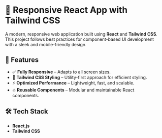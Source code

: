 # 🚀 Responsive React App with Tailwind CSS

A modern, responsive web application built using **React** and **Tailwind CSS**. This project follows best practices for component-based UI development with a sleek and mobile-friendly design.


## 🚀 Features

- ✅ **Fully Responsive** – Adapts to all screen sizes.
- 🎨 **Tailwind CSS Styling** – Utility-first approach for efficient styling.
- ⚡ **Optimized Performance** – Lightweight, fast, and scalable.
- 🔥 **Reusable Components** – Modular and maintainable React components.

## 🛠 Tech Stack

- **React.js**
- **Tailwind CSS**

